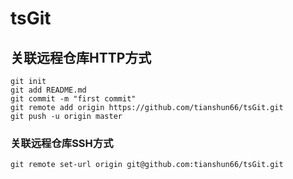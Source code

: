 # tsGit
## 关联远程仓库HTTP方式

```
git init
git add README.md
git commit -m "first commit"
git remote add origin https://github.com/tianshun66/tsGit.git
git push -u origin master
```

### 关联远程仓库SSH方式

```
git remote set-url origin git@github.com:tianshun66/tsGit.git
```


